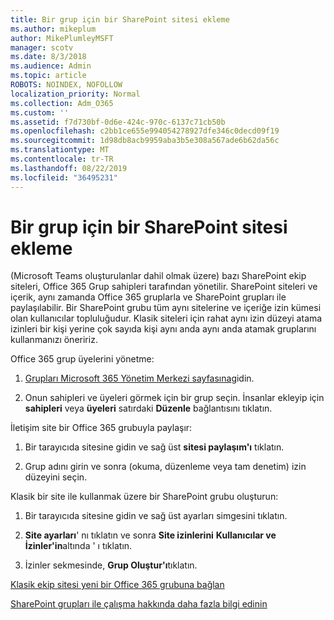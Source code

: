 ```yaml
---
title: Bir grup için bir SharePoint sitesi ekleme
ms.author: mikeplum
author: MikePlumleyMSFT
manager: scotv
ms.date: 8/3/2018
ms.audience: Admin
ms.topic: article
ROBOTS: NOINDEX, NOFOLLOW
localization_priority: Normal
ms.collection: Adm_O365
ms.custom: ''
ms.assetid: f7d730bf-0d6e-424c-970c-6137c71cb50b
ms.openlocfilehash: c2bb1ce655e994054278927dfe346c0decd09f19
ms.sourcegitcommit: 1d98db8acb9959aba3b5e308a567ade6b62da56c
ms.translationtype: MT
ms.contentlocale: tr-TR
ms.lasthandoff: 08/22/2019
ms.locfileid: "36495231"
---
```

# <a name="add-a-group-to-a-sharepoint-site"></a>Bir grup için bir SharePoint sitesi ekleme

(Microsoft Teams oluşturulanlar dahil olmak üzere) bazı SharePoint ekip siteleri, Office 365 Grup sahipleri tarafından yönetilir. SharePoint siteleri ve içerik, aynı zamanda Office 365 gruplarla ve SharePoint grupları ile paylaşılabilir. Bir SharePoint grubu tüm aynı sitelerine ve içeriğe izin kümesi olan kullanıcılar topluluğudur. Klasik siteleri için rahat aynı izin düzeyi atama izinleri bir kişi yerine çok sayıda kişi aynı anda aynı anda atamak gruplarını kullanmanızı öneririz.
  
Office 365 grup üyelerini yönetme:
  
1. [Grupları Microsoft 365 Yönetim Merkezi sayfasına](https://portal.office.com/adminportal/home#/groups)gidin.
    
2. Onun sahipleri ve üyeleri görmek için bir grup seçin. İnsanlar ekleyip için **sahipleri** veya **üyeleri** satırdaki **Düzenle** bağlantısını tıklatın. 
    
İletişim site bir Office 365 grubuyla paylaşır:
  
1. Bir tarayıcıda sitesine gidin ve sağ üst **sitesi paylaşım'ı** tıklatın. 
    
2. Grup adını girin ve sonra (okuma, düzenleme veya tam denetim) izin düzeyini seçin.
    
Klasik bir site ile kullanmak üzere bir SharePoint grubu oluşturun:
  
1. Bir tarayıcıda sitesine gidin ve sağ üst ayarları simgesini tıklatın.
    
2. **Site ayarları**' nı tıklatın ve sonra **Site izinlerini** **Kullanıcılar ve İzinler'in**altında ' ı tıklatın.
    
3. İzinler sekmesinde, **Grup Oluştur'ı**tıklatın.
    
[Klasik ekip sitesi yeni bir Office 365 grubuna bağlan](https://go.microsoft.com/fwlink/?linkid=2008654)
  
[SharePoint grupları ile çalışma hakkında daha fazla bilgi edinin](https://go.microsoft.com/fwlink/?linkid=874658)
  

